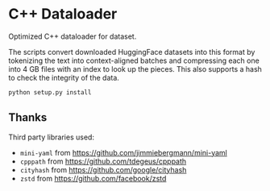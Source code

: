 # C++ Dataloader

Optimized C++ dataloader for dataset.

The scripts convert downloaded HuggingFace datasets into this format by tokenizing the text into context-aligned batches and compressing each one into 4 GB files with an index to look up the pieces.  This also supports a hash to check the integrity of the data.

```bash
python setup.py install
```

## Thanks

Third party libraries used:
* `mini-yaml` from https://github.com/jimmiebergmann/mini-yaml
* `cpppath` from https://github.com/tdegeus/cpppath
* `cityhash` from https://github.com/google/cityhash
* `zstd` from https://github.com/facebook/zstd
